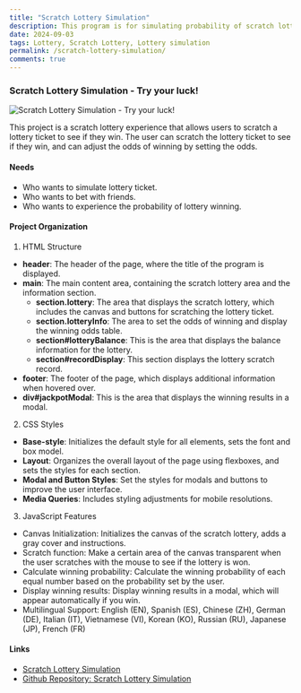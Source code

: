 ```yaml
---
title: "Scratch Lottery Simulation"
description: This program is for simulating probability of scratch lottery. You can adjust the rate of probability and test.
date: 2024-09-03
tags: Lottery, Scratch Lottery, Lottery simulation
permalink: /scratch-lottery-simulation/
comments: true
---
```


### Scratch Lottery Simulation - Try your luck!

<img src="{{site.assets}}{{ page.permalink }}scratchlottery.JPG" alt="Scratch Lottery Simulation - Try your luck!">

This project is a scratch lottery experience that allows users to scratch a lottery ticket to see if they win. The user can scratch the lottery ticket to see if they win, and can adjust the odds of winning by setting the odds.

#### Needs

- Who wants to simulate lottery ticket.
- Who wants to bet with friends.
- Who wants to experience the probability of lottery winning.

#### Project Organization

1. HTML Structure

- **header**: The header of the page, where the title of the program is displayed.
- **main**: The main content area, containing the scratch lottery area and the information section.
  - **section.lottery**: The area that displays the scratch lottery, which includes the canvas and buttons for scratching the lottery ticket.
  - **section.lotteryInfo**: The area to set the odds of winning and display the winning odds table.
  - **section#lotteryBalance**: This is the area that displays the balance information for the lottery.
  - **section#recordDisplay**: This section displays the lottery scratch record.
- **footer**: The footer of the page, which displays additional information when hovered over.
- **div#jackpotModal**: This is the area that displays the winning results in a modal.

2. CSS Styles

- **Base-style**: Initializes the default style for all elements, sets the font and box model.
- **Layout**: Organizes the overall layout of the page using flexboxes, and sets the styles for each section.
- **Modal and Button Styles**: Set the styles for modals and buttons to improve the user interface.
- **Media Queries**: Includes styling adjustments for mobile resolutions.

3. JavaScript Features

- Canvas Initialization: Initializes the canvas of the scratch lottery, adds a gray cover and instructions.
- Scratch function: Make a certain area of the canvas transparent when the user scratches with the mouse to see if the lottery is won.
- Calculate winning probability: Calculate the winning probability of each equal number based on the probability set by the user.
- Display winning results: Display winning results in a modal, which will appear automatically if you win.
- Multilingual Support: English (EN), Spanish (ES), Chinese (ZH), German (DE), Italian (IT), Vietnamese (VI), Korean (KO), Russian (RU), Japanese (JP), French (FR)

#### Links

- [Scratch Lottery Simulation](https://saramjh.github.io/scratchLottery)
- [Github Repository: Scratch Lottery Simulation](https://github.com/saramjh/scratchLottery)
